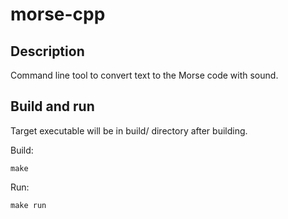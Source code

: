 # morse-cpp

## Description
Command line tool to convert text to the Morse code with sound.

## Build and run
Target executable will be in build/ directory after building.

Build:
```
make
```
Run:
```
make run
```
